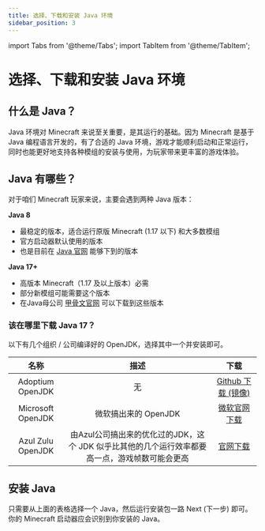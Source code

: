 ```yaml
---
title: 选择、下载和安装 Java 环境
sidebar_position: 3
---
```


import Tabs from '@theme/Tabs';
import TabItem from '@theme/TabItem';

# 选择、下载和安装 Java 环境

## 什么是 Java？

Java 环境对 Minecraft 来说至关重要，是其运行的基础。因为 Minecraft 是基于 Java 编程语言开发的，有了合适的 Java 环境，游戏才能顺利启动和正常运行，同时也能更好地支持各种模组的安装与使用，为玩家带来更丰富的游戏体验。

## Java 有哪些？

对于咱们 Minecraft 玩家来说，主要会遇到两种 Java 版本：

**Java 8**

- 最稳定的版本，适合运行原版 Minecraft (1.17 以下) 和大多数模组
- 官方启动器默认使用的版本
- 也是目前在 [Java 官网](https://java.com) 能够下到的版本

**Java 17+**

- 高版本 Minecraft（1.17 及以上版本）必需
- 部分新模组可能需要这个版本
- 在Java母公司 [甲骨文官网](https://www.oracle.com/java/technologies/downloads/) 可以下载到这些版本

### 该在哪里下载 Java 17？

以下有几个组织 / 公司编译好的 OpenJDK，选择其中一个并安装即可。

| 名称 | 描述 | 下载 |
|:-:|:-:|:-:|
|Adoptium OpenJDK | 无 |[Github 下载 (镜像)](https://github.moeyy.xyz/https://github.com/adoptium/temurin17-binaries/releases/download/jdk-17.0.15%2B6/OpenJDK17U-jre_x64_windows_hotspot_17.0.15_6.msi)|
|Microsoft OpenJDK | 微软搞出来的 OpenJDK|[微软官网下载](https://aka.ms/download-jdk/microsoft-jdk-17.0.15-windows-x64.msi)|
|Azul Zulu OpenJDK | 由Azul公司搞出来的优化过的JDK，这个 JDK 似乎比其他的几个运行效率都要高一点，游戏帧数可能会更高 |[官网下载](https://cdn.azul.com/zulu/bin/zulu17.58.21-ca-jre17.0.15-win_x64.msi)|

## 安装 Java

只需要从上面的表格选择一个 Java，然后运行安装包一路 Next (下一步) 即可。你的 Minecraft 启动器应会识别到你安装的 Java。

